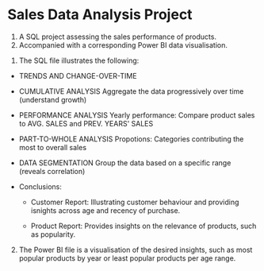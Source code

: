 # Sales Data Analysis Project
1) A SQL project assessing the sales performance of products.
2) Accompanied with a corresponding Power BI data visualisation.

1. The SQL file illustrates the following:
- TRENDS AND CHANGE-OVER-TIME

- CUMULATIVE ANALYSIS 
	Aggregate the data progressively over time (understand growth)

- PERFORMANCE ANALYSIS
	Yearly performance: Compare product sales to AVG. SALES and PREV. YEARS' SALES

- PART-TO-WHOLE ANALYSIS
	Propotions: Categories contributing the most to overall sales

- DATA SEGMENTATION
	Group the data based on a specific range (reveals correlation)

- Conclusions:
	- Customer Report: Illustrating customer behaviour and providing isnights across age and recency of purchase.
	
 	- Product Report: Provides insights on the relevance of products, such as popularity.

2. The Power BI file is a visualisation of the desired insights, such as most popular products by year or least popular products per age range.
